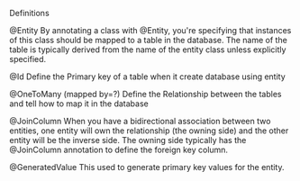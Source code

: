 Definitions 

@Entity
    By annotating a class with @Entity, you're specifying that instances of this class should be mapped to a table in the database. The name of the table is typically derived from the name of the entity class unless explicitly specified.

@Id
    Define the Primary key of a table when it create database using entity

@OneToMany (mapped by=?)
    Define the Relationship between the tables and tell how to map it in the database

@JoinColumn
    When you have a bidirectional association between two entities, one entity will own the relationship (the owning side) and the other entity will be the inverse side. The owning side typically has the @JoinColumn annotation to define the foreign key column.

@GeneratedValue
    This used to generate primary key values for the entity.
    
    